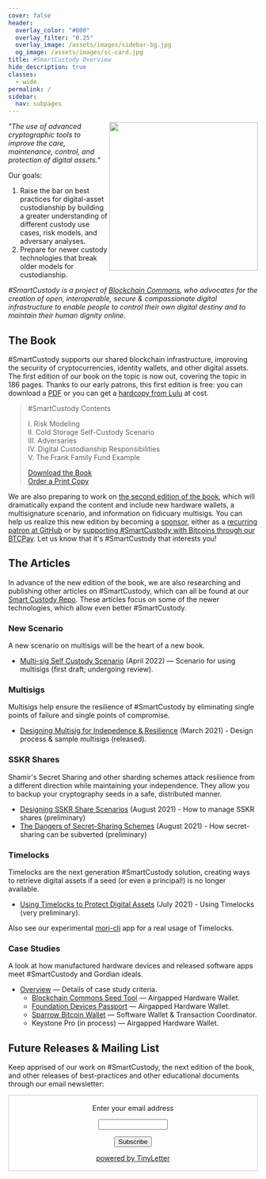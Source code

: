 ```yaml
---
cover: false
header:
  overlay_color: "#000"
  overlay_filter: "0.25"
  overlay_image: /assets/images/sidebar-bg.jpg
  og_image: /assets/images/sc-card.jpg
title: #SmartCustody Overview
hide_description: true
classes:
  - wide
permalink: /
sidebar:
  nav: subpages
---
```


<a href="https://bit.ly/SmartCustodyBookV101"><img src="http://www.smartcustody.com/assets/images/book-cover-v1-med.jpg" width=300 align="right"></a>*"The use of advanced cryptographic tools to improve the care, maintenance, control, and protection of digital assets."*

Our goals:

1. Raise the bar on best practices for digital-asset custodianship by building a greater understanding of different custody use cases, risk models, and adversary analyses.
2. Prepare for newer custody technologies that break older models for custodianship.

_#SmartCustody is a project of [Blockchain Commons](https://www.BlockchainCommons.com), who advocates for the creation of open, interoperable, secure & compassionate digital infrastructure to enable people to control their own digital destiny and to maintain their human dignity online._

## The Book

#SmartCustody supports our shared blockchain infrastructure, improving the security of cryptocurrencies, identity wallets, and other digital assets. The first edition of our book on the topic is now out, covering the topic in 186 pages. Thanks to our early patrons, this first edition is free: you can download a [PDF](https://bit.ly/SmartCustodyBookV101) or you can get a [hardcopy from Lulu](https://bit.ly/SmartCustodyBookViaLulu) at cost.

> #SmartCustody Contents
> 
> I. Risk Modeling<br>
> II. Cold Storage Self-Custody Scenario<br>
> III. Adversaries<br>
> IV. Digital Custodianship Responsibilities<br>
> V. The Frank Family Fund Example
>
> [Download the Book](https://bit.ly/SmartCustodyBookV101)<br>
> [Order a Print Copy](https://bit.ly/SmartCustodyBookViaLulu)

We are also preparing to work on [the second edition of the book](https://github.com/BlockchainCommons/SmartCustodyBook/blob/master/TODO.md), which will dramatically expand the content and include new hardware wallets, a multisignature scenario, and information on fidicuary multisigs. You can help us realize this new edition by becoming a [sponsor](https://www.smartcustody.com/sponsors/), either as a [recurring patron at GitHub](https://github.com/sponsors/BlockchainCommons) or by [supporting #SmartCustody with Bitcoins through our BTCPay](https://btcpay.blockchaincommons.com/). Let us know that it's #SmartCustody that interests you!

## The Articles

In advance of the new edition of the book, we are also researching and publishing other articles on #SmartCustody, which can all be found at our [Smart Custody Repo](https://github.com/BlockchainCommons/SmartCustody). These articles focus on some of the newer technologies, which allow even better #SmartCustody.

### New Scenario

A new scenario on multisigs will be the heart of a new book.

* [Multi-sig Self Custody Scenario](https://github.com/BlockchainCommons/SmartCustody/blob/master/Docs/Scenario-Multisig.md) (April 2022) — Scenario for using multisigs (first draft; undergoing review).

### Multisigs

Multisigs help ensure the resilience of #SmartCustody by eliminating single points of failure and single points of compromise.

* [Designing Multisig for Indepedence & Resilience](https://github.com/BlockchainCommons/SmartCustody/blob/master/Docs/Multisig.md) (March 2021) - Design process & sample multisigs (released).

### SSKR Shares

Shamir's Secret Sharing and other sharding schemes attack resilience from a different direction while maintaining your independence. They allow you to backup your cryptography seeds in a safe, distributed manner.

* [Designing SSKR Share Scenarios](https://github.com/BlockchainCommons/SmartCustody/blob/master/Docs/SSKR-Sharing.md) (August 2021) - How to manage SSKR shares (preliminary)
* [The Dangers of Secret-Sharing Schemes](https://github.com/BlockchainCommons/SmartCustody/blob/master/Docs/SSKR-Dangers.md) (August 2021) - How secret-sharing can be subverted (preliminary)

### Timelocks

Timelocks are the next generation #SmartCustody solution, creating ways to retrieve digital assets if a seed (or even a principal!) is no longer available. 

* [Using Timelocks to Protect Digital Assets](https://github.com/BlockchainCommons/SmartCustody/blob/master/Docs/Timelocks.md) (July 2021) - Using Timelocks (very preliminary).

Also see our experimental [mori-cli](https://github.com/BlockchainCommons/mori-cli) app for a real usage of Timelocks.

### Case Studies

A look at how manufactured hardware devices and released software apps meet #SmartCustody and Gordian ideals.

* [Overview](https://github.com/BlockchainCommons/SmartCustody/blob/master/Docs/Case-Studies-Overview.md) — Details of case study criteria.
   * [Blockchain Commons Seed Tool](https://github.com/BlockchainCommons/SmartCustody/blob/master/Docs/Case-Study-SeedTool.md) — Airgapped Hardware Wallet.
   * [Foundation Devices Passport](https://github.com/BlockchainCommons/SmartCustody/blob/master/Docs/Case-Study-Passport.md) — Airgapped Hardware Wallet.
   * [Sparrow Bitcoin Wallet](https://github.com/BlockchainCommons/SmartCustody/blob/master/Docs/Case-Study-Sparrow.md) — Software Wallet & Transaction Coordinator.
   * Keystone Pro (in process) — Airgapped Hardware Wallet.

## Future Releases & Mailing List

Keep apprised of our work on #SmartCustody, the next edition of the book, and other releases of best-practices and other educational documents through our email newsletter:

<form style="border:1px solid #ccc;padding:3px;text-align:center;" action="https://tinyletter.com/SmartCustody" method="post" target="popupwindow" onsubmit="window.open('https://tinyletter.com/SmartCustody', 'popupwindow', 'scrollbars=yes,width=800,height=600');return true"><p><label for="tlemail">Enter your email address</label></p><p><input type="text" style="width:140px" name="email" id="tlemail" /></p><input type="hidden" value="1" name="embed"/><input type="submit" value="Subscribe" /><p><a href="https://tinyletter.com" target="_blank">powered by TinyLetter</a></p></form>

